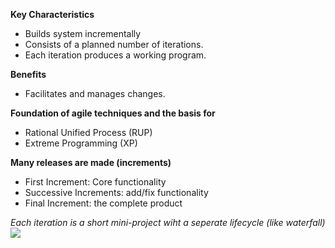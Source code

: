 **Key Characteristics**
- Builds system incrementally
- Consists of a planned number of iterations.
- Each iteration produces a working program.

**Benefits**
- Facilitates and manages changes.

**Foundation of agile techniques and the basis for**
- Rational Unified Process (RUP)
- Extreme Programming (XP)

**Many releases are made (increments)**
- First Increment: Core functionality
- Successive Increments: add/fix functionality
- Final Increment: the complete product

*Each iteration is a short mini-project wiht a seperate lifecycle (like waterfall)*
![](https://lh7-us.googleusercontent.com/Sz0y8qFXOHBlL68RRPIK3oi85Vm7Cr02YcdY0Ldg_doEss_diurt3JmEyJaLHPcImtDfVjwh98w6FSPjfgcCHx6sqQLVfH2yxfaKaUIRp6FjLf9DbJv-dfTuNe-0bwCfGrFxdG6y-TGNIFHRpIrNZQ=s2048)